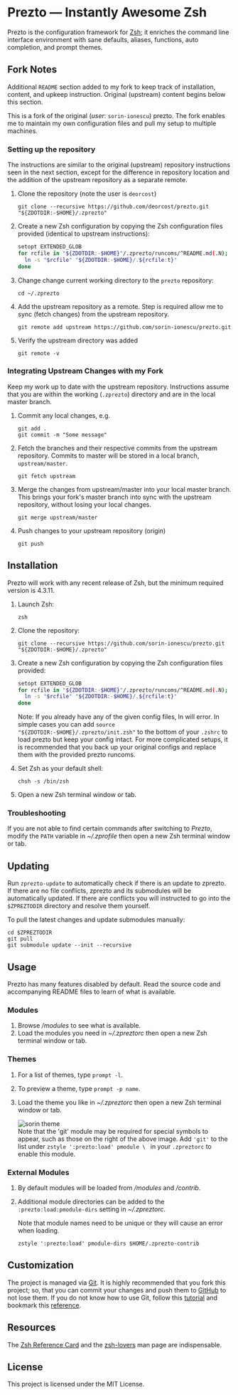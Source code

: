 Prezto — Instantly Awesome Zsh
==============================

Prezto is the configuration framework for [Zsh][1]; it enriches the command line
interface environment with sane defaults, aliases, functions, auto completion,
and prompt themes.

Fork Notes
----------

Additional `README` section added to my fork to keep track of installation,
content, and upkeep instruction. Original (upstream) content begins below this
section.

This is a fork of the original (*user*: `sorin-ionescu`) prezto. The fork enables
me to maintain my own configuration files and pull my setup to multiple
machines.


### Setting up the repository ###

The instructions are similar to the original (upstream) repository instructions
seen in the next section, except for the difference in repository location and
the addition of the upstream repository as a separate remote.

  1. Clone the repository (note the user is `deorcost`)

     ```console
     git clone --recursive https://github.com/deorcost/prezto.git "${ZDOTDIR:-$HOME}/.zprezto"
     ```

 2. Create a new Zsh configuration by copying the Zsh configuration files
    provided (identical to upstream instructions):

    ```sh
    setopt EXTENDED_GLOB
    for rcfile in "${ZDOTDIR:-$HOME}"/.zprezto/runcoms/^README.md(.N); do
      ln -s "$rcfile" "${ZDOTDIR:-$HOME}/.${rcfile:t}"
    done
    ```

 3. Change change current working directory to the `prezto` repository:

    ```console
    cd ~/.zprezto
    ```

 4. Add the upstream repository as a remote. Step is required allow me to sync
    (fetch changes) from the upstream repository.

    ```console
    git remote add upstream https://github.com/sorin-ionescu/prezto.git 
    ```

 5. Verify the upstream directory was added

    ```console
    git remote -v
    ```


### Integrating Upstream Changes with my Fork ###

Keep my work up to date with the upstream repository. Instructions assume that
you are within the working (`.zprezto`) directory and are in the local master
branch.

 1. Commit any local changes, e.g.

    ```console
    git add .
    git commit -m "Some message"
    ```

 2. Fetch the branches and their respective commits from the upstream
    repository. Commits to master will be stored in a local branch,
    `upstream/master`.

    ```console
    git fetch upstream
    ```

 3. Merge the changes from upstream/master into your local master branch. This
    brings your fork's master branch into sync with the upstream repository,
    without losing your local changes.

    ```console
    git merge upstream/master
    ```

4.  Push changes to your upstream repository (origin)

    ```console
    git push
    ```


Installation
------------

Prezto will work with any recent release of Zsh, but the minimum required
version is 4.3.11.

  1. Launch Zsh:

     ```console
     zsh
     ```

  2. Clone the repository:

     ```console
     git clone --recursive https://github.com/sorin-ionescu/prezto.git "${ZDOTDIR:-$HOME}/.zprezto"
     ```

  3. Create a new Zsh configuration by copying the Zsh configuration files
     provided:

     ```sh
     setopt EXTENDED_GLOB
     for rcfile in "${ZDOTDIR:-$HOME}"/.zprezto/runcoms/^README.md(.N); do
       ln -s "$rcfile" "${ZDOTDIR:-$HOME}/.${rcfile:t}"
     done
     ```

     Note: If you already have any of the given config files, ln will error. In
     simple cases you can add `source "${ZDOTDIR:-$HOME}/.zprezto/init.zsh"` to
     the bottom of your `.zshrc` to load prezto but keep your config intact. For
     more complicated setups, it is recommended that you back up your original
     configs and replace them with the provided prezto runcoms.

  4. Set Zsh as your default shell:

     ```console
     chsh -s /bin/zsh
     ```

  5. Open a new Zsh terminal window or tab.

### Troubleshooting

If you are not able to find certain commands after switching to *Prezto*,
modify the `PATH` variable in *~/.zprofile* then open a new Zsh terminal
window or tab.

Updating
--------

Run `zprezto-update` to automatically check if there is an update to zprezto.
If there are no file conflicts, zprezto and its submodules will be
automatically updated. If there are conflicts you will instructed to go into
the `$ZPREZTODIR` directory and resolve them yourself.

To pull the latest changes and update submodules manually:

```console
cd $ZPREZTODIR
git pull
git submodule update --init --recursive
```

Usage
-----

Prezto has many features disabled by default. Read the source code and
accompanying README files to learn of what is available.

### Modules

  1. Browse */modules* to see what is available.
  2. Load the modules you need in *~/.zpreztorc* then open a new Zsh terminal
     window or tab.

### Themes

  1. For a list of themes, type `prompt -l`.
  2. To preview a theme, type `prompt -p name`.
  3. Load the theme you like in *~/.zpreztorc* then open a new Zsh terminal
     window or tab.

     ![sorin theme][2]  
     Note that the 'git' module may be required for special symbols to appear, such as those on the right of the above image. Add `'git'` to the list under `zstyle ':prezto:load' pmodule \ ` in your `.zpreztorc` to enable this module.
### External Modules

  1. By default modules will be loaded from */modules* and */contrib*.
  2. Additional module directories can be added to the
     `:prezto:load:pmodule-dirs` setting in *~/.zpreztorc*.

     Note that module names need to be unique or they will cause an error when
     loading.

     ```console
     zstyle ':prezto:load' pmodule-dirs $HOME/.zprezto-contrib
     ```

Customization
-------------

The project is managed via [Git][3]. It is highly recommended that you fork this
project; so, that you can commit your changes and push them to [GitHub][4] to
not lose them. If you do not know how to use Git, follow this [tutorial][5] and
bookmark this [reference][6].

Resources
---------

The [Zsh Reference Card][7] and the [zsh-lovers][8] man page are indispensable.

License
-------

This project is licensed under the MIT License.

[1]: http://www.zsh.org
[2]: http://i.imgur.com/nrGV6pg.png "sorin theme"
[3]: http://git-scm.com
[4]: https://github.com
[5]: http://gitimmersion.com
[6]: https://git.github.io/git-reference/
[7]: http://www.bash2zsh.com/zsh_refcard/refcard.pdf
[8]: http://grml.org/zsh/zsh-lovers.html
